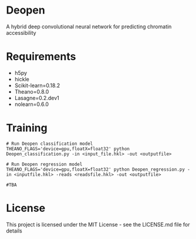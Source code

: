# Deopen
A hybrid deep convolutional neural network for predicting chromatin accessibility

# Requirements
- h5py
- hickle
- Scikit-learn=0.18.2
- Theano=0.8.0
- Lasagne=0.2.dev1
- nolearn=0.6.0

# Training

 
```
# Run Deopen classification model
THEANO_FLAGS='device=gpu,floatX=float32' python Deopen_classification.py -in <input_file.hkl> -out <outputfile>

# Run Deopen regression model
THEANO_FLAGS='device=gpu,floatX=float32' python Deopen_regression.py -in <inputfile.hkl> -reads <readsfile.hkl> -out <outputfile>

#TBA
```


# License
This project is licensed under the MIT License - see the LICENSE.md file for details
